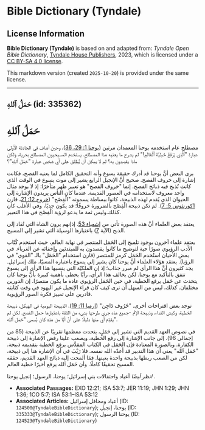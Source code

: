 # Bible Dictionary (Tyndale)

## License Information

**Bible Dictionary (Tyndale)** is based on and adapted from: _Tyndale Open Bible Dictionary_, [Tyndale House Publishers](https://tyndaleopenresources.com/), 2023, which is licensed under a [CC BY-SA 4.0 license](https://creativecommons.org/licenses/by-sa/4.0/legalcode.en).

This markdown version (created `2025-10-20`) is provided under the same license.



--------------------------------

## حَمَلُ ٱللهِ (id: 335362)

حَمَلُ ٱللهِ
============

مصطلح عام استخدمه يوحنا المعمدان مرتين ([يوحنا 1: 29، 36](https://ref.ly/John1:29,John1:36))، وحين أضاف في الحادثة الأولى عبارة "ٱلَّذِي يَرْفَعُ خَطِيَّةَ ٱلْعَالَمِ!" لم يشرح ما يعنيه هذا المصطلح. يستخدم المسيحيون المصطلح بحرية، ولكن ماذا يقصدون به؟ لم لا يمكن أن يُطلق على أي شخص عبارة "حَمَل ٱللهِ"؟

يرى البعض أنَّ يوحنا قد أدرك حقيقة يسوع وأنه التحقيق الكامل لما يعنيه الفصح، فكانت إشارة إلى خروف الفصح. صحيح أنَّ الإنجيل الرابع يشير إلى موت يسوع في الوقت الذي كانت تُذبح فيه ذبائح الفصح. إنما "خروف الفصح" هو تعبير ظهر متأخرًا؛ إذ لا يوجد مثال واحد معروف لاستخدامه في العصور القديمة. عندما كان الناس يريدون الإشارة إلى الحيوان الذي يُقدم لهذه الذبيحة، كانوا ببساطة يسمونه "الْفِصْح" ([خروج 12: 21](https://ref.ly/Exod12:21)، قارن [1كورنثوس 5: 7](https://ref.ly/1Cor5:7)). لم تكن ذبيحة الْفِصْح بالضرورة خروفًا؛ قد يكون جديًا، وفي الأغلب كان كذلك.وليس ثمة ما يدعو لرؤية الْفِصْح في هذا التعبير.

يعتقد بعض العلماء أنَّ هذه الصورة تأتي من [إشعياء 53](https://ref.ly/Isa53:1-Isa53:12). إذإنهم يرون الشاة التي تُقاد إلى الذبح (الآية [7](https://ref.ly/Isa53:7)) باعتبارها الوسيلة التي تشير إلى المسيح.

يعتقد علماء آخرون بوجود تلميح إلى الحَمَل المنتصر في نهاية العالم، حيث استخدم كُتّاب الأدب الرؤيوي صورًا حية لتوضيح ما كانوا يقصدون به للمبتدئين وإخفائه عن الغرباء. في بعض الأحيان استُخدم الحَمَل كرمز للمنتصر (قارن استخدام "الحَمَل" بالـ "القوي" في الرؤيا). يعتقد هؤلاء العلماء أنَّ يوحنا كان يشير إلى يسوع باعتباره المسيّا، ملك إسرائيل. يجد كثيرون أنَّ هذا الرأي لم مبرر جذاب؛ إذ إن الملكيّة التي ينسبها هذا الرأي إلى يسوع تتفق بالتأكيد مع يوحنا. لكن يخالف هذا الرأي، رأيًا يحظى بأهمية كبيرة بأنَّ يوحنا كان يتحدث عن حَمَل يرفع الخطية، في حين الحَمَل الرؤيوي عادة ما يكون منتصرًا. إن الدورين مختلفان. كذلك، ليس من السهل أن نرى كيف كان قراء الإنجيل غير اليهود في وقت كتابته قادرين على تمييز فكرة الصور الرؤيوية.

توجد بعض اقتراحات أخرى. "خَرُوف دَاجِن" ([إرميا 11: 19](https://ref.ly/Jer11:19))، الذبيحة اليومية في الهيكل، ذبيحة الخطية، وكبش الفداء، وذبيحة الإثم \-جميع هذه جرى طرحها بشيء من الثقة باعتبارها حمل الفصح. لكن لم يقدِّم أي منها دليلًا على أنَّ أيًا من هذه كان يُسمى "حَمَل ٱلله".

في نصوص العهد القديم التي تشير إلى حَمَلٍ، يتحدث معظمها تقريبًا عن الذبيحة (85 من إجمالي 96\). إلى جانب الإشارة إلى رفع الخطية، ويصعب علينا رفض الإشارة إلى ذبيحة الكفارة. وبالصورة المعتادة فإن الحَمَل في الكتاب المقدَّس يرفع الخطية بتقديمه ذبيحة. "حَمَل ٱلله" يعني أن هذا التدبير قد أعدّه الله نفسه. فلا رَيْبَ في أن الإشارة هنا إلى ذبيحة، لكن من الصعب ربطها بذبيحة واحدة بعينها. فمَا ألمحت إليه ذبائح العهد القديم، حققه المسيح تحقيقًا كاملًا. وأن حَمَل ٱلله يرفع أخيرًا خطية العالم.

*انظر أيضًا* أعياد واحتفالات بني إسرائيل؛ يوحنا، الرسول؛ إنجيل يوحنا .

* **Associated Passages:** EXO 12:21; ISA 53:7; JER 11:19; JHN 1:29; JHN 1:36; 1CO 5:7; ISA 53:1–ISA 53:12
* **Associated Articles:** أعياد ومحافل إسرائيل (ID: `124500@TyndaleBibleDictionary`); يوحنا، إنجيل (ID: `335333@TyndaleBibleDictionary`); يوحنا الرسول (ID: `124523@TyndaleBibleDictionary`)

